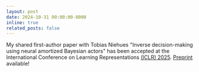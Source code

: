 ```yaml
---
layout: post
date: 2024-10-31 00:00:00-0000
inline: true
related_posts: false
---
```



My shared first-author paper with Tobias Niehues "Inverse decision-making using neural amortized Bayesian actors" has been accepted at the International Conference on Learning Representations [(ICLR) 2025](https://iclr.cc). [Preprint](https://arxiv.org/abs/2409.03710) available!
